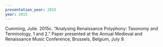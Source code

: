 ```yaml
---
presentation_year: 2015
year: 2015
---
```


Cumming, Julie. 2015c. “Analysing Renaissance Polyphony: Taxonomy and Terminology, 1 and 2.” Paper presented at the Annual Medieval and Renaissance Music Conference, Brussels, Belgium, July 9.